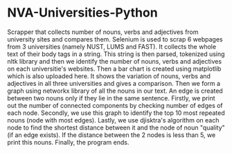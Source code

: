 # NVA-Universities-Python
Scrapper that collects number of nouns, verbs and adjectives from university sites and compares them.
Selenium is used to scrap 6 webpages from 3 universities (namely NUST, LUMS and FAST).
It collects the whole text of their body tags in a string.
This string is then parsed, tokenized using nltk library and then we identify the number of nouns, verbs and adjectives on each universitie's websites.
Then a bar chart is created using matplotlib which is also uploaded here.
It shows the variation of nouns, verbs and adjectives in all three universities and gives a comparison.
Then we form a graph using networkx library of all the nouns in our text.
An edge is created between two nouns only if they lie in the same sentence.
Firstly, we print out the number of connected components by checking number of edges of each node.
Secondly, we use this graph to identify the top 10 most repeated nouns (node with most edges).
Lastly, we use djisktra's algorithm on each node to find the shortest distance between it and the node of noun "quality" (if an edge exists).
If the distance between the 2 nodes is less than 5, we print this nouns.
Finally, the program ends.
